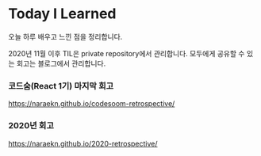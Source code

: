Today I Learned
====
오늘 하루 배우고 느낀 점을 정리합니다. 

2020년 11월 이후 TIL은 private repository에서 관리합니다.
모두에게 공유할 수 있는 회고는 블로그에서 관리합니다.

### 코드숨(React 1기) 마지막 회고
https://naraekn.github.io/codesoom-retrospective/

### 2020년 회고
https://naraekn.github.io/2020-retrospective/
